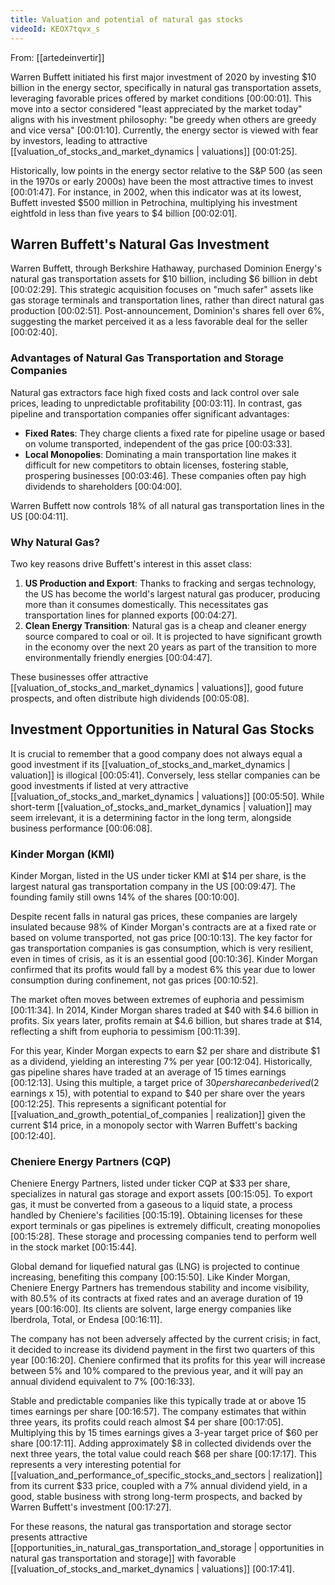 ```yaml
---
title: Valuation and potential of natural gas stocks
videoId: KEOX7tqvx_s
---
```


From: [[artedeinvertir]] <br/> 

Warren Buffett initiated his first major investment of 2020 by investing $10 billion in the energy sector, specifically in natural gas transportation assets, leveraging favorable prices offered by market conditions <a class="yt-timestamp" data-t="00:00:01">[00:00:01]</a>. This move into a sector considered "least appreciated by the market today" aligns with his investment philosophy: "be greedy when others are greedy and vice versa" <a class="yt-timestamp" data-t="00:01:10">[00:01:10]</a>. Currently, the energy sector is viewed with fear by investors, leading to attractive [[valuation_of_stocks_and_market_dynamics | valuations]] <a class="yt-timestamp" data-t="00:01:25">[00:01:25]</a>.

Historically, low points in the energy sector relative to the S&P 500 (as seen in the 1970s or early 2000s) have been the most attractive times to invest <a class="yt-timestamp" data-t="00:01:47">[00:01:47]</a>. For instance, in 2002, when this indicator was at its lowest, Buffett invested $500 million in Petrochina, multiplying his investment eightfold in less than five years to $4 billion <a class="yt-timestamp" data-t="00:02:01">[00:02:01]</a>.

## Warren Buffett's Natural Gas Investment

Warren Buffett, through Berkshire Hathaway, purchased Dominion Energy's natural gas transportation assets for $10 billion, including $6 billion in debt <a class="yt-timestamp" data-t="00:02:29">[00:02:29]</a>. This strategic acquisition focuses on "much safer" assets like gas storage terminals and transportation lines, rather than direct natural gas production <a class="yt-timestamp" data-t="00:02:51">[00:02:51]</a>. Post-announcement, Dominion's shares fell over 6%, suggesting the market perceived it as a less favorable deal for the seller <a class="yt-timestamp" data-t="00:02:40">[00:02:40]</a>.

### Advantages of Natural Gas Transportation and Storage Companies
Natural gas extractors face high fixed costs and lack control over sale prices, leading to unpredictable profitability <a class="yt-timestamp" data-t="00:03:11">[00:03:11]</a>. In contrast, gas pipeline and transportation companies offer significant advantages:
*   **Fixed Rates**: They charge clients a fixed rate for pipeline usage or based on volume transported, independent of the gas price <a class="yt-timestamp" data-t="00:03:33">[00:03:33]</a>.
*   **Local Monopolies**: Dominating a main transportation line makes it difficult for new competitors to obtain licenses, fostering stable, prospering businesses <a class="yt-timestamp" data-t="00:03:46">[00:03:46]</a>. These companies often pay high dividends to shareholders <a class="yt-timestamp" data-t="00:04:00">[00:04:00]</a>.

Warren Buffett now controls 18% of all natural gas transportation lines in the US <a class="yt-timestamp" data-t="00:04:11">[00:04:11]</a>.

### Why Natural Gas?
Two key reasons drive Buffett's interest in this asset class:
1.  **US Production and Export**: Thanks to fracking and sergas technology, the US has become the world's largest natural gas producer, producing more than it consumes domestically. This necessitates gas transportation lines for planned exports <a class="yt-timestamp" data-t="00:04:27">[00:04:27]</a>.
2.  **Clean Energy Transition**: Natural gas is a cheap and cleaner energy source compared to coal or oil. It is projected to have significant growth in the economy over the next 20 years as part of the transition to more environmentally friendly energies <a class="yt-timestamp" data-t="00:04:47">[00:04:47]</a>.

These businesses offer attractive [[valuation_of_stocks_and_market_dynamics | valuations]], good future prospects, and often distribute high dividends <a class="yt-timestamp" data-t="00:05:08">[00:05:08]</a>.

## Investment Opportunities in Natural Gas Stocks

It is crucial to remember that a good company does not always equal a good investment if its [[valuation_of_stocks_and_market_dynamics | valuation]] is illogical <a class="yt-timestamp" data-t="00:05:41">[00:05:41]</a>. Conversely, less stellar companies can be good investments if listed at very attractive [[valuation_of_stocks_and_market_dynamics | valuations]] <a class="yt-timestamp" data-t="00:05:50">[00:05:50]</a>. While short-term [[valuation_of_stocks_and_market_dynamics | valuation]] may seem irrelevant, it is a determining factor in the long term, alongside business performance <a class="yt-timestamp" data-t="00:06:08">[00:06:08]</a>.

### Kinder Morgan (KMI)
Kinder Morgan, listed in the US under ticker KMI at $14 per share, is the largest natural gas transportation company in the US <a class="yt-timestamp" data-t="00:09:47">[00:09:47]</a>. The founding family still owns 14% of the shares <a class="yt-timestamp" data-t="00:10:00">[00:10:00]</a>.

Despite recent falls in natural gas prices, these companies are largely insulated because 98% of Kinder Morgan's contracts are at a fixed rate or based on volume transported, not gas price <a class="yt-timestamp" data-t="00:10:13">[00:10:13]</a>. The key factor for gas transportation companies is gas consumption, which is very resilient, even in times of crisis, as it is an essential good <a class="yt-timestamp" data-t="00:10:36">[00:10:36]</a>. Kinder Morgan confirmed that its profits would fall by a modest 6% this year due to lower consumption during confinement, not gas prices <a class="yt-timestamp" data-t="00:10:52">[00:10:52]</a>.

The market often moves between extremes of euphoria and pessimism <a class="yt-timestamp" data-t="00:11:34">[00:11:34]</a>. In 2014, Kinder Morgan shares traded at $40 with $4.6 billion in profits. Six years later, profits remain at $4.6 billion, but shares trade at $14, reflecting a shift from euphoria to pessimism <a class="yt-timestamp" data-t="00:11:39">[00:11:39]</a>.

For this year, Kinder Morgan expects to earn $2 per share and distribute $1 as a dividend, yielding an interesting 7% per year <a class="yt-timestamp" data-t="00:12:04">[00:12:04]</a>. Historically, gas pipeline shares have traded at an average of 15 times earnings <a class="yt-timestamp" data-t="00:12:13">[00:12:13]</a>. Using this multiple, a target price of $30 per share can be derived ($2 earnings x 15), with potential to expand to $40 per share over the years <a class="yt-timestamp" data-t="00:12:25">[00:12:25]</a>. This represents a significant potential for [[valuation_and_growth_potential_of_companies | realization]] given the current $14 price, in a monopoly sector with Warren Buffett's backing <a class="yt-timestamp" data-t="00:12:40">[00:12:40]</a>.

### Cheniere Energy Partners (CQP)
Cheniere Energy Partners, listed under ticker CQP at $33 per share, specializes in natural gas storage and export assets <a class="yt-timestamp" data-t="00:15:05">[00:15:05]</a>. To export gas, it must be converted from a gaseous to a liquid state, a process handled by Cheniere's facilities <a class="yt-timestamp" data-t="00:15:19">[00:15:19]</a>. Obtaining licenses for these export terminals or gas pipelines is extremely difficult, creating monopolies <a class="yt-timestamp" data-t="00:15:28">[00:15:28]</a>. These storage and processing companies tend to perform well in the stock market <a class="yt-timestamp" data-t="00:15:44">[00:15:44]</a>.

Global demand for liquefied natural gas (LNG) is projected to continue increasing, benefiting this company <a class="yt-timestamp" data-t="00:15:50">[00:15:50]</a>. Like Kinder Morgan, Cheniere Energy Partners has tremendous stability and income visibility, with 80.5% of its contracts at fixed rates and an average duration of 19 years <a class="yt-timestamp" data-t="00:16:00">[00:16:00]</a>. Its clients are solvent, large energy companies like Iberdrola, Total, or Endesa <a class="yt-timestamp" data-t="00:16:11">[00:16:11]</a>.

The company has not been adversely affected by the current crisis; in fact, it decided to increase its dividend payment in the first two quarters of this year <a class="yt-timestamp" data-t="00:16:20">[00:16:20]</a>. Cheniere confirmed that its profits for this year will increase between 5% and 10% compared to the previous year, and it will pay an annual dividend equivalent to 7% <a class="yt-timestamp" data-t="00:16:33">[00:16:33]</a>.

Stable and predictable companies like this typically trade at or above 15 times earnings per share <a class="yt-timestamp" data-t="00:16:57">[00:16:57]</a>. The company estimates that within three years, its profits could reach almost $4 per share <a class="yt-timestamp" data-t="00:17:05">[00:17:05]</a>. Multiplying this by 15 times earnings gives a 3-year target price of $60 per share <a class="yt-timestamp" data-t="00:17:11">[00:17:11]</a>. Adding approximately $8 in collected dividends over the next three years, the total value could reach $68 per share <a class="yt-timestamp" data-t="00:17:17">[00:17:17]</a>. This represents a very interesting potential for [[valuation_and_performance_of_specific_stocks_and_sectors | realization]] from its current $33 price, coupled with a 7% annual dividend yield, in a good, stable business with strong long-term prospects, and backed by Warren Buffett's investment <a class="yt-timestamp" data-t="00:17:27">[00:17:27]</a>.

For these reasons, the natural gas transportation and storage sector presents attractive [[opportunities_in_natural_gas_transportation_and_storage | opportunities in natural gas transportation and storage]] with favorable [[valuation_of_stocks_and_market_dynamics | valuations]] <a class="yt-timestamp" data-t="00:17:41">[00:17:41]</a>.